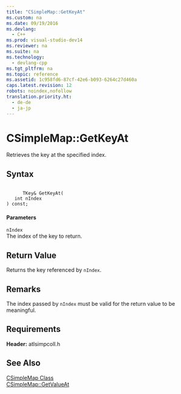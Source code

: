 ```yaml
---
title: "CSimpleMap::GetKeyAt"
ms.custom: na
ms.date: 09/19/2016
ms.devlang: 
  - C++
ms.prod: visual-studio-dev14
ms.reviewer: na
ms.suite: na
ms.technology: 
  - devlang-cpp
ms.tgt_pltfrm: na
ms.topic: reference
ms.assetid: 1c958fd6-87cf-42e6-b093-6264c27d460a
caps.latest.revision: 12
robots: noindex,nofollow
translation.priority.ht: 
  - de-de
  - ja-jp
---
```

# CSimpleMap::GetKeyAt
Retrieves the key at the specified index.  
  
## Syntax  
  
```  
  
      TKey& GetKeyAt(  
   int nIndex   
) const;  
```  
  
#### Parameters  
 `nIndex`  
 The index of the key to return.  
  
## Return Value  
 Returns the key referenced by `nIndex`.  
  
## Remarks  
 The index passed by `nIndex` must be valid for the return value to be meaningful.  
  
## Requirements  
 **Header:** atlsimpcoll.h  
  
## See Also  
 [CSimpleMap Class](../vs140/CSimpleMap-Class.md)   
 [CSimpleMap::GetValueAt](../vs140/CSimpleMap--GetValueAt.md)